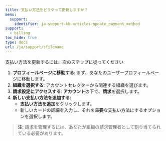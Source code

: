 ```yaml
---
title: 支払い方法をどうやって更新しますか？
menu:
  support:
    identifier: ja-support-kb-articles-update_payment_method
support:
  - billing
toc_hide: true
type: docs
url: /ja/support/:filename
---
```

支払い方法を更新するには、次のステップに従ってください:

1. **プロフィールページに移動する**: まず、あなたのユーザープロフィールページに移動します。
2. **組織を選択する**: アカウントセレクターから関連する組織を選びます。
3. **請求設定にアクセスする**: **アカウント**の下で、**請求**を選択します。
4. **新しい支払い方法を追加する**:
   - **支払い方法を追加**をクリックします。
   - 新しいカードの詳細を入力し、それを**主要**な支払い方法にするオプションを選択します。

> **注:** 請求を管理するには、あなたが組織の請求管理者として割り当てられている必要があります。